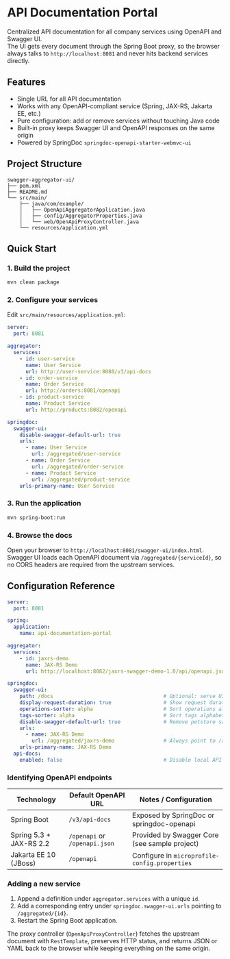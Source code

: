 # API Documentation Portal

Centralized API documentation for all company services using OpenAPI and Swagger UI.  
The UI gets every document through the Spring Boot proxy, so the browser always talks to `http://localhost:8081` and never hits backend services directly.

## Features
- Single URL for all API documentation
- Works with any OpenAPI-compliant service (Spring, JAX-RS, Jakarta EE, etc.)
- Pure configuration: add or remove services without touching Java code
- Built-in proxy keeps Swagger UI and OpenAPI responses on the same origin
- Powered by SpringDoc `springdoc-openapi-starter-webmvc-ui`

## Project Structure
```
swagger-aggregator-ui/
├── pom.xml
├── README.md
└── src/main/
    ├── java/com/example/
    │   ├── OpenApiAggregatorApplication.java
    │   ├── config/AggregatorProperties.java
    │   └── web/OpenApiProxyController.java
    └── resources/application.yml
```

## Quick Start

### 1. Build the project
```bash
mvn clean package
```

### 2. Configure your services

Edit `src/main/resources/application.yml`:
```yaml
server:
  port: 8081

aggregator:
  services:
    - id: user-service
      name: User Service
      url: http://user-service:8080/v3/api-docs
    - id: order-service
      name: Order Service
      url: http://orders:8081/openapi
    - id: product-service
      name: Product Service
      url: http://products:8082/openapi

springdoc:
  swagger-ui:
    disable-swagger-default-url: true
    urls:
      - name: User Service
        url: /aggregated/user-service
      - name: Order Service
        url: /aggregated/order-service
      - name: Product Service
        url: /aggregated/product-service
    urls-primary-name: User Service
```

### 3. Run the application
```bash
mvn spring-boot:run
```

### 4. Browse the docs
Open your browser to `http://localhost:8081/swagger-ui/index.html`.  
Swagger UI loads each OpenAPI document via `/aggregated/{serviceId}`, so no CORS headers are required from the upstream services.

## Configuration Reference

```yaml
server:
  port: 8081

spring:
  application:
    name: api-documentation-portal

aggregator:
  services:
    - id: jaxrs-demo
      name: JAX-RS Demo
      url: http://localhost:8082/jaxrs-swagger-demo-1.0/api/openapi.json

springdoc:
  swagger-ui:
    path: /docs                                    # Optional: serve UI at /docs
    display-request-duration: true                 # Show request duration
    operations-sorter: alpha                       # Sort operations alphabetically
    tags-sorter: alpha                             # Sort tags alphabetically
    disable-swagger-default-url: true              # Remove petstore sample
    urls:
      - name: JAX-RS Demo
        url: /aggregated/jaxrs-demo                # Always point to /aggregated/{id}
    urls-primary-name: JAX-RS Demo
  api-docs:
    enabled: false                                 # Disable local API docs; we only aggregate
```

### Identifying OpenAPI endpoints

| Technology              | Default OpenAPI URL     | Notes / Configuration                           |
|-------------------------|-------------------------|--------------------------------------------------|
| Spring Boot             | `/v3/api-docs`          | Exposed by SpringDoc or springdoc-openapi       |
| Spring 5.3 + JAX-RS 2.2 | `/openapi` or `/openapi.json` | Provided by Swagger Core (see sample project) |
| Jakarta EE 10 (JBoss)   | `/openapi`              | Configure in `microprofile-config.properties`   |

### Adding a new service
1. Append a definition under `aggregator.services` with a unique `id`.
2. Add a corresponding entry under `springdoc.swagger-ui.urls` pointing to `/aggregated/{id}`.
3. Restart the Spring Boot application.

The proxy controller (`OpenApiProxyController`) fetches the upstream document with `RestTemplate`, preserves HTTP status, and returns JSON or YAML back to the browser while keeping everything on the same origin.
